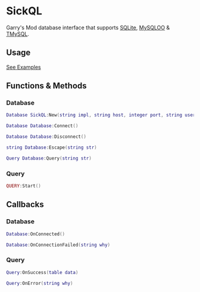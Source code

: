 # SickQL

Garry's Mod database interface that supports [SQLite](https://wiki.facepunch.com/gmod/sql), [MySQLOO](https://github.com/FredyH/MySQLOO) & [TMySQL](https://github.com/SuperiorServers/gm_tmysql4).

## Usage

[See Examples](examples/)

## Functions & Methods

### Database

```lua
Database SickQL:New(string impl, string host, integer port, string username, string password, string database)
```

```lua
Database Database:Connect()
```

```lua
Database Database:Disconnect()
```

```lua
string Database:Escape(string str)
```

```lua
Query Database:Query(string str)
```

### Query

```lua
QUERY:Start()
```

## Callbacks

### Database

```lua
Database:OnConnected()
```

```lua
Database:OnConnectionFailed(string why)
```

### Query

```lua
Query:OnSuccess(table data)
```

```lua
Query:OnError(string why)
```
